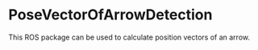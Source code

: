 # PoseVectorOfArrowDetection
This ROS package can be used to calculate position vectors of an arrow.
